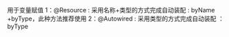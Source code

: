 用于变量赋值
1：@Resource : 采用名称+类型的方式完成自动装配 : byName +byType，此种方法推荐使用
2：@Autowired : 采用类型的方式完成自动装配 ： byType
